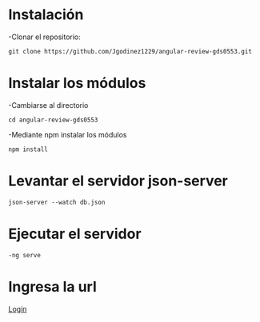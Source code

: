 # Instalación 
-Clonar el repositorio:  
```
git clone https://github.com/Jgodinez1229/angular-review-gds0553.git 
```

# Instalar los módulos
-Cambiarse al directorio
```
cd angular-review-gds0553
```
-Mediante npm instalar los módulos
```
npm install
```

# Levantar el servidor json-server

```
json-server --watch db.json
```

# Ejecutar el servidor
```
-ng serve 
```

# Ingresa la url 
[Login]( <http://localhost:4200> "Login")



